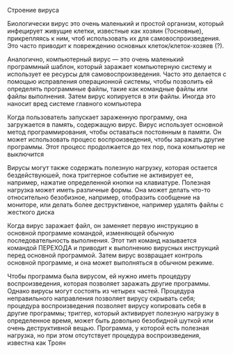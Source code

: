 Строение вируса

Биологически вирус это очень маленький и простой организм, который инфецирует живущие клетки,
известные как хозяин (?основные), прикрепляясь к ним, чтоб использовать их для самовоспроизведения. Это
часто приводит к повреждению основных клеток/клеток-хозяев (?).

Аналогично, компьютерный вирус — это очень маленький программный шаблон, который заражает
компьютерную систему и использует ее ресурсы для самовоспроизведения. Часто это делается с помощью исправления
операционной системы, чтобы позволить ей определять программные файлы, такие как командные файлы или
файлы выполнения. Затем вирус копируется в эти файлы. Иногда это наносит вред системе главного компьютера

Когда пользователь запускает зараженную программу, она загружается в память, содержащую вирус. 
Вирус использует основной метод программирования, чтобы оставаться постоянным в памяти.
Он может использовать процесс воспроизведения, чтобы заражать другие программы. Этот процесс продолжается
до тех пор, пока компьютер не выключится

Вирусы могут также содержать полезную нагрузку, которая остается бездействуюшей, пока триггерное событие
не активирует ее, например, нажатие определенной кнопки на клавиатуре. Полезная нагрузка может иметь различные формы.
Она может делать что-то относительно безобизное, например, отобразить сообщение на мониторе, или делать
более деструктивное, например удалять файлы с жесткого диска 

Когда вирус заражает файл, он заменяет первую инструкцию в основной программе командой, изменяющей
обычную последовательность выполнения. Этот тип команд называется командой ПЕРЕХОДА и приводит к выполнению вирусных инструкций перед основной программой. 
Затем вирус возвращает контроль основной программе, и она может выполняться в обычном режиме.

Чтобы программа была вирусом, ей нужно иметь процедуру воспроизведения, которая позволяет заражать 
другие программы. Однако вирусы могут состоять из четырех частей. Процедура неправильного направления позволяет
вирусу скрывать себя; процедура воспроизведения позволяет вирусу копировать себя в другие программы; триггер, который
активирует полезную нагрузку в определенное время, может быть довольно безобидной шуткой или очень деструктивной вещью.
Программа, у которой есть полезная нагрузка, но при этом отсутствует процедура воспроизведения, известна как Троян
